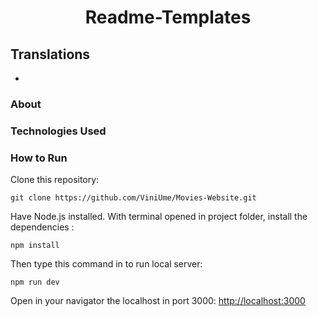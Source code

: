 <div align="center">
  
# Readme-Templates
  
</div>

## Translations
- []()

### About

### Technologies Used

### How to Run
Clone this repository:

    git clone https://github.com/ViniUme/Movies-Website.git
    
Have Node.js installed. With terminal opened in project folder, install the dependencies :

    npm install
    
Then type this command in to run local server:

    npm run dev
    
Open in your navigator the localhost in port 3000: <a href="http://localhost:3000"> http://localhost:3000</a>
